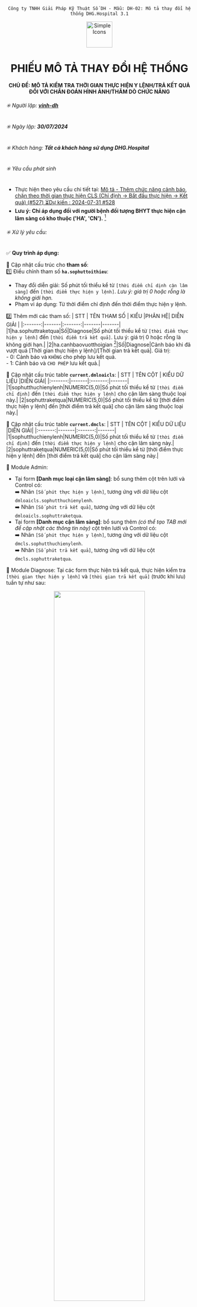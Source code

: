 <div align="center">

`Công ty TNHH Giải Pháp Kỹ Thuật Số DH - Mẫu: DH-02: Mô tả thay đổi hệ thống DHG.Hospital 3.1`

</div>
<div align="center">
  <img src="https://raw.githubusercontent.com/dh-hos/dhg.hospitalprinter/main/Deploy_Tools/Logo.ico" alt="Simple Icons" width=70>
  <h1>PHIẾU MÔ TẢ THAY ĐỔI HỆ THỐNG</h1>  
</div>
<div align="center">

#### CHỦ ĐỀ: MÔ TẢ KIỂM TRA THỜI GIAN THỰC HIỆN Y LỆNH/TRẢ KẾT QUẢ ĐỐI VỚI CHẨN ĐOÁN HÌNH ẢNH/THĂM DÒ CHỨC NĂNG
</div>

###### :eight_spoked_asterisk: Người lập: [**vinh-dh**](https://github.com/vinh-dh)
###### :eight_spoked_asterisk: Ngày lập: **30/07/2024**
###### :eight_spoked_asterisk: Khách hàng: **Tất cả khách hàng sử dụng DHG.Hospital**
###### :eight_spoked_asterisk: Yêu cầu phát sinh

- Thực hiện theo yêu cầu chi tiết tại: [Mô tả - Thêm chức năng cảnh báo, chặn theo thời gian thực hiện CLS (Chỉ định -> Bắt đầu thực hiện -> Kết quả) (#527) ⏳Dự kiến : 2024-07-31  #528](https://github.com/dh-hos/To_Lap_Trinh/issues/528)
- **Lưu ý: Chỉ áp dụng đối với người bệnh đối tượng BHYT thực hiện cận lâm sàng có kho thuộc ('HA', 'CN').** [^2024-07-30-01]

###### :eight_spoked_asterisk: Xử lý yêu cầu:

:white_check_mark: **Quy trình áp dụng:** 

:blue_book: Cập nhật cấu trúc cho **tham số**:<br/>
1️⃣ Điều chỉnh tham số **`ha.sophuttoithieu`**:
+ Thay đổi diễn giải: Số phút tối thiểu kể từ `[thời điểm chỉ dịnh cận lâm sàng]` đến `[thời điểm thực hiện y lệnh]`. *Lưu ý: giá trị 0 hoặc rỗng là không giới hạn.*
+ Phạm vi áp dụng: Từ thời điểm chỉ định đến thời điểm thực hiện y lệnh.
 
2️⃣ Thêm mới các tham số:
| STT | TÊN THAM SỐ | KIỂU |PHÂN HỆ| DIỄN GIẢI |
|:-------:|-------|:-------:|-------|-------|
|1|ha.sophuttraketqua|Số|Diagnose|Số phút tối thiểu kể từ `[thời điểm thực hiện y lệnh]` đến `[thời điểm trả kết quả]`. Lưu ý: giá trị 0 hoặc rỗng là không giới hạn.|
|2|ha.canhbaovuotthoigian [^2024-07-30-02]|Số|Diagnose|Cảnh báo khi đã vượt quá [Thời gian thực hiện y lệnh]/[Thời gian trả kết quả]. Giá trị:<br/>- 0: Cảnh báo và `KHÔNG` cho phép lưu kết quả.<br/>- 1: Cảnh báo và `CHO PHÉP` lưu kết quả.|

:blue_book: Cập nhật cấu trúc table **`current.dmloaicls`**: 
| STT | TÊN CỘT | KIỂU DỮ LIỆU |DIỄN GIẢI|
|:-------:|-------|:-------:|-------|
|1|sophutthuchienylenh|NUMERIC(5,0)|Số phút tối thiểu kể từ `[thời điểm chỉ định]` đến `[thời điểm thực hiện y lệnh]` cho cận lâm sàng thuộc loại này.|
|2|sophuttraketqua|NUMERIC(5,0)|Số phút tối thiểu kể từ [thời điểm thực hiện y lệnh] đến [thời điểm trả kết quả] cho cận lâm sàng thuộc loại này.|

:blue_book: Cập nhật cấu trúc table **`current.dmcls`**: 
| STT | TÊN CỘT | KIỂU DỮ LIỆU |DIỄN GIẢI|
|:-------:|-------|:-------:|-------|
|1|sophutthuchienylenh|NUMERIC(5,0)|Số phút tối thiểu kể từ `[thời điểm chỉ định]` đến `[thời điểm thực hiện y lệnh]` cho cận lâm sàng này.|
|2|sophuttraketqua|NUMERIC(5,0)|Số phút tối thiểu kể từ [thời điểm thực hiện y lệnh] đến [thời điểm trả kết quả] cho cận lâm sàng này.|

:blue_book: Module Admin:
- Tại form **[Danh mục loại cận lâm sàng]**: bổ sung thêm cột trên lưới và Control có: <br/>
➡️ Nhãn `[Số phút thực hiện y lệnh]`, tương ứng với dữ liệu cột `dmloaicls.sophutthuchienylenh`.<br/>
➡️ Nhãn `[Số phút trả kết quả]`, tương ứng với dữ liệu cột `dmloaicls.sophuttraketqua`.
- Tại form **[Danh mục cận lâm sàng]**: bổ sung thêm *(có thể tạo TAB mới để cập nhật các thông tin này)* cột trên lưới và Control có: <br/>
➡️ Nhãn `[Số phút thực hiện y lệnh]`, tương ứng với dữ liệu cột `dmcls.sophutthuchienylenh`.<br/>
➡️ Nhãn `[Số phút trả kết quả]`, tương ứng với dữ liệu cột `dmcls.sophuttraketqua`.
 
:blue_book: Module Diagnose: Tại các form thực hiện trả kết quả, thực hiện kiểm tra `[thời gian thực hiện y lệnh]` và `[thời gian trả kết quả]` (trước khi lưu) tuần tự như sau:
<p align="center"><img src="https://github.com/user-attachments/assets/507047f8-c30b-4af6-9b96-ad853b21d683" width="70%"></p>

1️⃣ Kiểm tra thời gian thực hiện y lệnh:
- `sophutthuchienylenh` = (ưu tiên lấy tuần tự nếu khác 0 theo trình tự: `dmcls.sophutthuchienylenh ⇒  dmloaicls.sophutthuchienylenh ⇒ [tham số ha.sophuttoithieu]`). 
- Nếu `sophutthuchienylenh > 0`, kiểm tra **`[chidinhcls.ngaykcb + sophutthuchienylenh] > [Ngày thực hiện y lệnh đã chọn trên form]`**, kiểm tra giá trị tham số `ha.canhbaovuotthoigian`: [^2024-07-30-03]<br/>⇒ `= 0`:  ⚠️ Cảnh báo `(có hiển thị số phút được phép thực hiện y lệnh)` và 🚫KHÔNG thực hiện lưu kết quả.<br/>⇒ `= 1`:  ⚠️ Cảnh báo `(có hiển thị số phút được phép thực hiện y lệnh)` và ✅CHO PHÉP thực hiện lưu kết quả.

2️⃣ Kiểm tra thời gian trả kết quả:
- `sophuttraketqua` = (ưu tiên lấy tuần tự nếu khác 0 theo trình tự: `dmcls.sophuttraketqua ⇒  dmloaicls.sophuttraketqua ⇒ [tham số ha.sophuttraketqua]`).
- Nếu `sophuttraketqua> 0`, kiểm tra **`[Ngày thực hiện y lệnh đã chọn trên form] + sophuttraketqua > [Ngày kết quả đã chọn trên form]`**, kiểm tra giá trị tham số `ha.canhbaovuotthoigian`: [^2024-07-30-04]<br/>⇒ `= 0`:  ⚠️ Cảnh báo `(có hiển thị số phút được phép trả kết quả)` và 🚫KHÔNG thực hiện lưu kết quả.<br/>⇒ `= 1`:  ⚠️ Cảnh báo `(có hiển thị số phút được phép trả kết quả)` và ✅CHO PHÉP thực hiện lưu kết quả.

☑️ Bổ sung quy trình kiểm tra `[Số phút tối thiểu để trả kết quả từ lần trả kết quả gần nhất của một tài khoản]` *(đã áp dụng)*:
- Tham số `ha.sophut_thuchien_toithieu`.
- Diễn giải: `Số phút tối thiểu để trả kết quả từ lần trả kết quả gần nhất của một tài khoản (giá trị rỗng hoặc 0: không áp dụng).`
- Quy trình áp dụng *(khi giá trị tham số `ha.sophut_thuchien_toithieu > 0`)*:<br/>
⇒ Lấy thông tin thời gian đã trả kết quả mới nhất trước đó của bác sĩ đọc kết quả (lưu trữ tại table `pskhamha.ngaycd` lấy theo điều kiện `pskhamha.manv`, tương ứng với bác sĩ đang đọc kết quả) `(nếu có)` `[1]`.<br/>
⇒ Nếu `pskhamha.ngaycd` tại `[1]` tồn tại: Kiểm tra  **`pskhamha.ngaycd + ha.sophut_thuchien_toithieu > [Ngày kết quả đã chọn trên form]`** ⇒ ⚠️ Cảnh báo *(có hiển thị thông tin thời gian đã trả kết quả gần nhất)* và 🚫KHÔNG thực hiện lưu kết quả.

[^2024-07-30-04]: Thay đổi ngày 30/07/2024: Thay đổi cảnh báo `[Thời gian trả kết quả]` theo tham số `ha.canhbaovuotthoigian`.
[^2024-07-30-03]: Thay đổi ngày 30/07/2024: Thay đổi cảnh báo `[Thời gian thực hiện y lệnh]` theo tham số `ha.canhbaovuotthoigian`.
[^2024-07-30-02]: Thay đổi ngày 30/07/2024: Bổ sung tham số `ha.canhbaovuotthoigian` cảnh báo khi đã vượt quá `[Thời gian thực hiện y lệnh]/[Thời gian trả kết quả]`.
[^2024-07-30-01]: Thay đổi ngày 30/07/2024: Bổ sung điều kiện áp dụng đối với người bệnh BHYT.
